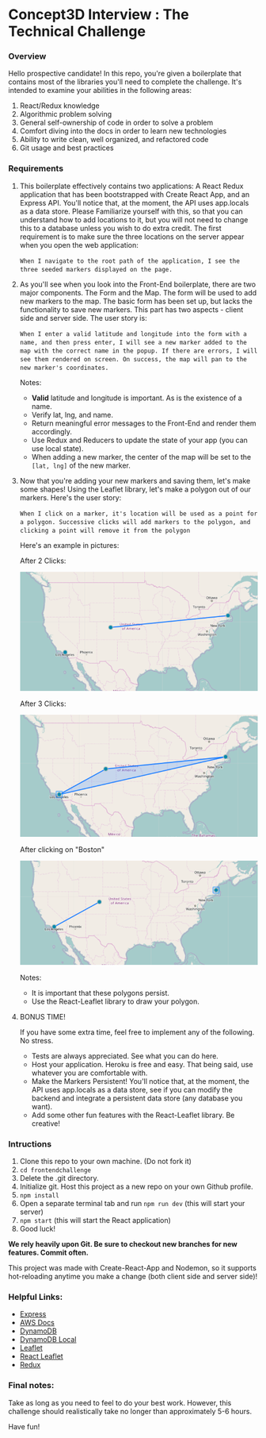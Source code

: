 # Concept3D Interview : The Technical Challenge

### Overview

Hello prospective candidate! In this repo, you're given a boilerplate that contains most of the libraries you'll need to complete the challenge. It's intended to examine your abilities in the following areas:

1. React/Redux knowledge
3. Algorithmic problem solving
4. General self-ownership of code in order to solve a problem
5. Comfort diving into the docs in order to learn new technologies
5. Ability to write clean, well organized, and refactored code
6. Git usage and best practices

### Requirements

1. This boilerplate effectively contains two applications: A React Redux application that has been bootstrapped with Create React App, and an Express API. You'll notice that, at the moment, the API uses app.locals as a data store. Please Familiarize yourself with this, so that you can understand how to add locations to it, but you will not need to change this to a database unless you wish to do extra credit.  The first requirement is to make sure the three locations on the server appear when you open the web application:

    ```When I navigate to the root path of the application, I see the three seeded markers displayed on the page.```


2. As you'll see when you look into the Front-End boilerplate, there are two major components. The Form and the Map. The form will be used to add new markers to the map. The basic form has been set up, but lacks the functionality to save new markers. This part has two aspects - client side and server side. The user story is:

    ```When I enter a valid latitude and longitude into the form with a name, and then press enter, I will see a new marker added to the map with the correct name in the popup. If there are errors, I will see them rendered on screen. On success, the map will pan to the new marker's coordinates.```

    Notes:

    - **Valid** latitude and longitude is important. As is the existence of a name.
    - Verify lat, lng, and name.
    - Return meaningful error messages to the Front-End and render them accordingly.
    - Use Redux and Reducers to update the state of your app (you can use local state).
    - When adding a new marker, the center of the map will be set to the `[lat, lng]` of the new marker.


3. Now that you're adding your new markers and saving them, let's make some shapes! Using the Leaflet library, let's make a polygon out of our markers. Here's the user story:

      ```When I click on a marker, it's location will be used as a point for a polygon. Successive clicks will add markers to the polygon, and clicking a point will remove it from the polygon```

      Here's an example in pictures:

      After 2 Clicks:

      ![2 Clicks](./click2.png)

      After 3 Clicks:

      ![3 Clicks](./click3.png)

      After clicking on "Boston"

      ![Unclick](./unclick.png)

      Notes:

      - It is important that these polygons persist.
      - Use the React-Leaflet library to draw your polygon.


4. BONUS TIME!

    If you have some extra time, feel free to implement any of the following. No stress.
    - Tests are always appreciated. See what you can do here.
    - Host your application. Heroku is free and easy. That being said, use whatever you are comfortable with.
    -  Make the Markers Persistent!  You'll notice that, at the moment, the API uses app.locals as a data store, see if you can modify the backend and integrate a persistent data store (any database you want). 
    - Add some other fun features with the React-Leaflet library. Be creative!

### Intructions

1. Clone this repo to your own machine. (Do not fork it)
2. `cd frontendchallenge`
3. Delete the .git directory.
4. Initialize git. Host this project as a new repo on your own Github profile.
5. `npm install`
6. Open a separate terminal tab and run `npm run dev` (this will start your server)
7. `npm start` (this will start the React application)
8. Good luck!

**We rely heavily upon Git. Be sure to checkout new branches for new features. Commit often.**

This project was made with Create-React-App and Nodemon, so it supports hot-reloading anytime you make a change (both client side and server side)!

### Helpful Links:

- [Express](https://expressjs.com/)
- [AWS Docs](https://docs.aws.amazon.com/)
- [DynamoDB](https://docs.aws.amazon.com/amazondynamodb/latest/developerguide/Introduction.html)
- [DynamoDB Local](https://docs.aws.amazon.com/amazondynamodb/latest/developerguide/DynamoDBLocal.html)
- [Leaflet](http://leafletjs.com/)
- [React Leaflet](https://github.com/PaulLeCam/react-leaflet)
- [Redux](http://redux.js.org/)


### Final notes:

Take as long as you need to feel to do your best work. However, this challenge should realistically take no longer than approximately 5-6 hours.

Have fun!